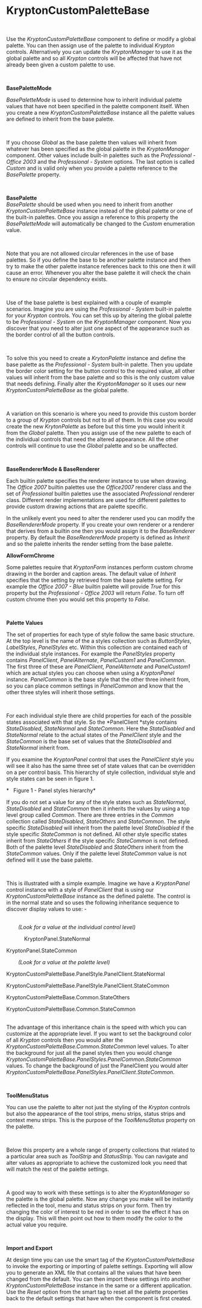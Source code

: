 # KryptonCustomPaletteBase

 

Use the *KryptonCustomPaletteBase* component to define or modify a global palette. You can
then assign use of the palette to individual *Krypton* controls. Alternatively
you can update the *KryptonManager* to use it as the global palette and so all
*Krypton* controls will be affected that have not already been given a custom
palette to use.

 

**BasePaletteMode**

*BasePaletteMode* is used to determine how to inherit individual palette values
that have not been specified in the palette component itself. When you create a
new *KryptonCustomPaletteBase* instance all the palette values are defined to inherit from
the base palette.

 

If you choose *Global* as the base palette then values will inherit from
whatever has been specified as the global palette in the *KryptonManager*
component. Other values include built-in palettes such as the *Professional -
Office 2003* and the *Professional - System* options. The last option is called
*Custom* and is valid only when you provide a palette reference to the
*BasePalette* property.

 

**BasePalette**  
*BasePalette* should be used when you need to inherit from another
*KryptonCustomPaletteBase* instance instead of the global palette or one of the built-in
palettes. Once you assign a reference to this property the *BasePaletteMode*
will automatically be changed to the *Custom* enumeration value.

 

Note that you are not allowed circular references in the use of base palettes.
So if you define the base to be another palette instance and then try to make
the other palette instance references back to this one then it will cause an
error. Whenever you alter the base palette it will check the chain to ensure no
circular dependency exists.

 

Use of the base palette is best explained with a couple of example scenarios.
Imagine you are using the *Professional - System* built-in palette for your
*Krypton* controls. You can set this up by altering the global palette to be
*Professional - System* on the *KryptonManager* component. Now you discover that
you need to alter just one aspect of the appearance such as the border control
of all the button controls.

 

To solve this you need to create a *KrytonPalette* instance and define the base
palette as the *Professional - System* built-in palette. Then you update the
border color setting for the button control to the required value, all other
values will inherit from the base palette and so this is the only custom value
that needs defining. Finally alter the *KryptonManager* so it uses our new
*KryptonCustomPaletteBase* as the global palette.

 

A variation on this scenario is where you need to provide this custom border to
a group of *Krypton* controls but not to all of them. In this case you would
create the new *KrytonPalette* as before but this time you would inherit it from
the *Global* palette. Then you assign use of the new palette to each of the
individual controls that need the altered appearance. All the other controls
will continue to use the *Global* palette and so be unaffected.

 

**BaseRendererMode & BaseRenderer**

Each builtin palette specifies the renderer instance to use when drawing. The
*Office 2007* builtin palettes use the *Office2007* renderer class and the set
of *Professional* builtin palettes use the associated *Professional* renderer
class. Different render implementations are used for different palettes to
provide custom drawing actions that are palette specific.  
  
In the unlikely event you need to alter the renderer used you can modify the
*BaseRendererMode* property. If you create your own renderer or a renderer that
derives from a builtin one then you would assign it to the *BaseRenderer*
property. By default the *BaseRendererMode* property is defined as *Inherit* and
so the palette inherits the render setting from the base palette.  
  
**AllowFormChrome**

Some palettes require that *KryptonForm* instances perform custom chrome drawing
in the border and caption areas. The default value of *Inherit* specifies that
the setting by retrieved from the base palette setting. For example the *Office
2007 - Blue* builtin palette will provide *True* for this property but
the *Professional - Office 2003* will return *False*. To turn off custom chrome
then you would set this property to *False*.

 

**Palette Values** 

The set of properties for each type of style follow the same basic structure. At
the top level is the name of the a styles collection such as *ButtonStyles*,
*LabelStyles*, *PanelStyles* etc. Within this collection are contained each of
the individual style instances. For example the *PanelStyles* property contains
*PanelClient*, *PanelAlternate*, *PanelCustom1* and *PanelCommon*. The first
three of these are *PanelClient*, *PanelAlternate* and *PanelCustom1* which are
actual styles you can choose when using a *KryptonPanel* instance. *PanelCommon*
is the base style that the other three inherit from, so you can place
common settings in *PanelCommon* and know that the other three styles will
inherit those settings.

 

For each individual style there are child properties for each of the possible
states associated with that style. So the *PanelClient *style contains
*StateDisabled*, *StateNormal* and *StateCommon*. Here the *StateDisabled* and
*StateNormal* relate to the actual states of the *PanelClient* style and the
*StateCommon* is the base set of values that the *StateDisabled* and
*StateNormal* inherit from.  
  
If you examine the *KryptonPanel* control that uses the *PanelClient* style you
will see it also has the same three set of state values that can be overridden
on a per control basis. This hierarchy of style collection, individual style and
style states can be seen in figure 1. 

  
*   Figure 1 - Panel styles hierarchy*  
  


If you do not set a value for any of the style states such as *StateNormal*,
*StateDisabled* and *StateCommon* then it inherits the values by using a top
level group called *Common*. There are three entries in the *Common* collection
called *StateDisabled*, *StateOthers* and *StateCommon*. The style specific
*StateDisabled* will inherit from the palette level *StateDisabled* if the style
specific *StateCommon* is not defined. All other style specific states inherit
from *StateOthers* if the style specific *StateCommon* is not defined. Both of
the palette level *StateDisabled* and *StateOthers* inherit from the
*StateCommon* values. Only if the palette level *StateCommon* value is not
defined will it use the base palette.

 

This is illustrated with a simple example. Imagine we have a *KryptonPanel*
control instance with a style of *PanelClient* that is using our
*KryptonCustomPaletteBase* instance as the defined palette. The control is in the normal
state and so uses the following inheritance sequence to discover display values
to use: -

   
        *(Look for a value at the individual control level)*

            KryptonPanel.StateNormal

KryptonPanel.StateCommon  
  
        *(Look for a value at the palette level)*

KryptonCustomPaletteBase.PanelStyle.PanelClient.StateNormal

KryptonCustomPaletteBase.PanelStyle.PanelClient.StateCommon

KryptonCustomPaletteBase.Common.StateOthers

KryptonCustomPaletteBase.Common.StateCommon  
 

The advantage of this inheritance chain is the speed with which you can
customize at the appropriate level. If you want to set the background color of
all *Krypton* controls then you would alter the
*KryptonCustomPaletteBase.Common.StateCommon* level values. To alter the background for
just all the panel styles then you would change
*KryptonCustomPaletteBase.PanelStyles.PanelCommon.StateCommon* values. To change the
background of just the PanelClient you would alter
*KryptonCustomPaletteBase.PanelStyles.PanelClient.StateCommon*.

 

**ToolMenuStatus** 

You can use the palette to alter not just the styling of the *Krypton* controls
but also the appearance of the tool strips, menu strips, status strips and
context menu strips. This is the purpose of the *ToolMenuStatus* property on the
palette.

 

Below this property are a whole range of property collections that related to a
particular area such as *ToolStrip* and *StatusStrip*. You can navigate and
alter values as appropriate to achieve the customized look you need that will
match the rest of the palette settings.

 

A good way to work with these settings is to alter the *KryptonManager* so the
palette is the global palette. Now any change you make will be instantly
reflected in the tool, menu and status strips on your form. Then try changing
the color of interest to be red in order to see the effect it has on the
display. This will then point out how to them modify the color to the actual
value you require.

 

**Import and Export** 

At design time you can use the smart tag of the *KryptonCustomPaletteBase* to invoke the
exporting or importing of palette settings. Exporting will allow you to generate
an XML file that contains all the values that have been changed from the
default. You can then import these settings into another *KryptonCustomPaletteBase*
instance in the same or a different application. Use the *Reset* option from the
smart tag to reset all the palette properties back to the default settings that
have when the component is first created.
